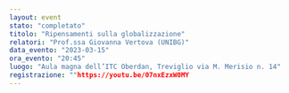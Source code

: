 ```yaml
---
layout: event
stato: "completato"
titolo: "Ripensamenti sulla globalizzazione"
relatori: "Prof.ssa Giovanna Vertova (UNIBG)"
data_evento: "2023-03-15"
ora_evento: "20:45"
luogo: "Aula magna dell’ITC Oberdan, Treviglio via M. Merisio n. 14"
registrazione: ""https://youtu.be/07nxEzxW0MY
---
```

